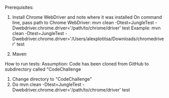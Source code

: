Prerequisites:

1. Install Chrome WebDriver and note where it was installed
On command line, pass path to Chrome WebDriver:
mvn clean -Dtest=JungleTest -Dwebdriver.chrome.driver='/path/to/chrome/driver' test
Example:
mvn clean -Dtest=JungleTest -Dwebdriver.chrome.driver='/Users/alexplotitsa/Downloads/chromedriver' test

2. Maven

How to run tests:
Assumption:  Code has been cloned from GitHub to subdirectory called "CodeChallenge

1. Change directory to "CodeChallenge"
2. Do mvn clean -Dtest=JungleTest -Dwebdriver.chrome.driver='/path/to/chrome/driver' test

